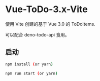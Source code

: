# Vue-ToDo-3.x-Vite

使用 Vite 创建的基于 Vue 3.0 的 ToDoItems.

可以配合 deno-todo-api 食用。

## 启动

```bash
npm install (or yarn)

npm run start (or yarn)
```
